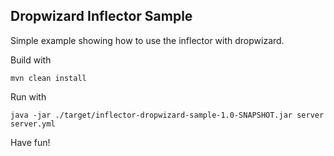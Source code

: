 ## Dropwizard Inflector Sample

Simple example showing how to use the inflector with dropwizard. 

Build with 

```
mvn clean install 
```

Run with 

```
java -jar ./target/inflector-dropwizard-sample-1.0-SNAPSHOT.jar server server.yml
```

Have fun!


